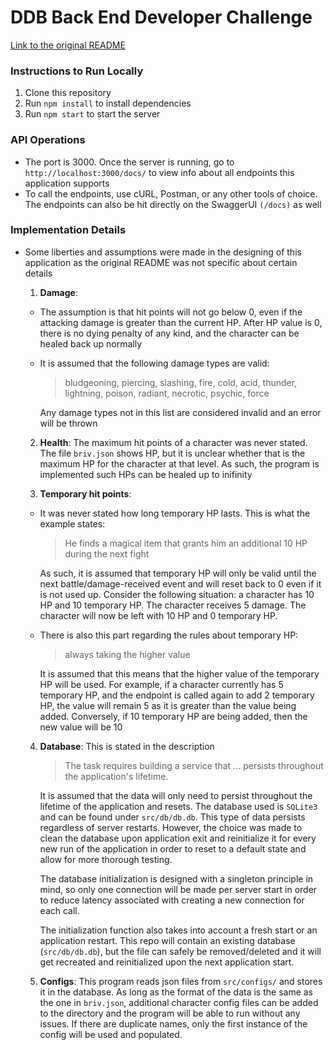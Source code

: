 # DDB Back End Developer Challenge

[Link to the original README](https://github.com/mrpeem/back-end-developer-challenge/blob/master/README.md)

### Instructions to Run Locally
1. Clone this repository
2. Run `npm install` to install dependencies
3. Run `npm start` to start the server

### API Operations
- The port is 3000. Once the server is running, go to `http://localhost:3000/docs/` to view info about all endpoints this application supports
- To call the endpoints, use cURL, Postman, or any other tools of choice. The endpoints can also be hit directly on the SwaggerUI `(/docs)` as well

### Implementation Details
- Some liberties and assumptions were made in the designing of this application as the original README was not specific about certain details <br>
  1. **Damage**: 
    - The assumption is that hit points will not go below 0, even if the attacking damage is greater than the current HP. After HP value is 0, there is no dying penalty of any kind, and the character can be healed back up normally
    - It is assumed that the following damage types are valid:
      > bludgeoning, piercing, slashing, fire, cold, acid, thunder, lightning, poison, radiant, necrotic, psychic, force

      Any damage types not in this list are considered invalid and an error will be thrown

  2. **Health**: The maximum hit points of a character was never stated. The file `briv.json` shows HP, but it is unclear whether that is the maximum HP for the character at that level. As such, the program is implemented such HPs can be healed up to inifinity

  3. **Temporary hit points**: 
    - It was never stated how long temporary HP lasts. This is what the example states:
      > He finds a magical item that grants him an additional 10 HP during the next fight
    
      As such, it is assumed that temporary HP will only be valid until the next battle/damage-received event and will reset back to 0 even if it is not used up. Consider the following situation: a character has 10 HP and 10 temporary HP. The character receives 5 damage. The character will now be left with 10 HP and 0 temporary HP. 
    - There is also this part regarding the rules about temporary HP:
      > always taking the higher value

      It is assumed that this means that the higher value of the temporary HP will be used. For example, if a character currently has 5 temporary HP, and the endpoint is called again to add 2 temporary HP, the value will remain 5 as it is greater than the value being added. Conversely, if 10 temporary HP are being added, then the new value will be 10

  4. **Database**: This is stated in the description
      > The task requires building a service that ... persists throughout the application's lifetime.

      It is assumed that the data will only need to persist throughout the lifetime of the application and resets. The database used is `SQLite3` and can be found under `src/db/db.db`. This type of data persists regardless of server restarts. However, the choice was made to clean the database upon application exit and reinitialize it for every new run of the application in order to reset to a default state and allow for more thorough testing.

      The database initialization is designed with a singleton principle in mind, so only one connection will be made per server start in order to reduce latency associated with creating a new connection for each call.

      The initialization function also takes into account a fresh start or an application restart. This repo will contain an existing database (`src/db/db.db`), but the file can safely be removed/deleted and it will get recreated and reinitialized upon the next application start. 
  
  5. **Configs**: This program reads json files from `src/configs/` and stores it in the database. As long as the format of the data is the same as the one in `briv.json`, additional character config files can be added to the directory and the program will be able to run without any issues. If there are duplicate names, only the first instance of the config will be used and populated.
  